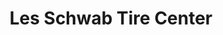 ---
title: "Les Schwab Tire Center"
url: /fresno/les-schwab-tire-center-north-blackstone-avenue/
shop: tyres
---